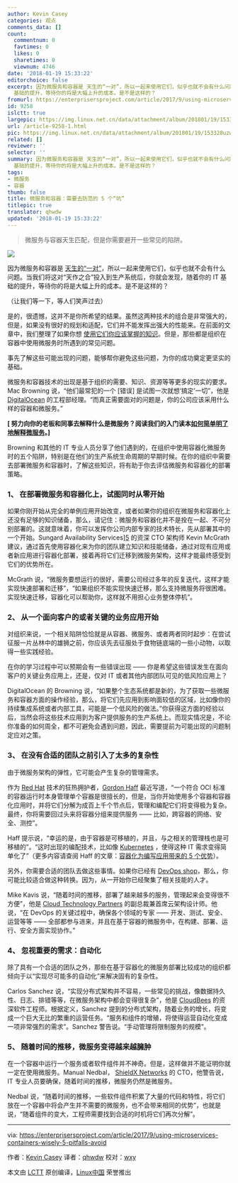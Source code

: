 ```yaml
---
author: Kevin Casey
categories: 观点
comments_data: []
count:
  commentnum: 0
  favtimes: 0
  likes: 0
  sharetimes: 0
  viewnum: 4746
date: '2018-01-19 15:33:22'
editorchoice: false
excerpt: 因为微服务和容器是 天生的“一对”，所以一起来使用它们，似乎也就不会有什么问题。当我们将这对“天作之合”投入到生产系统后，你就会发现，随着你的 IT
  基础的提升，等待你的将是大幅上升的成本。是不是这样的？
fromurl: https://enterprisersproject.com/article/2017/9/using-microservices-containers-wisely-5-pitfalls-avoid
id: 9258
islctt: true
largepic: https://img.linux.net.cn/data/attachment/album/201801/19/153328uzw2zrg4k1ntrwgg.png
url: /article-9258-1.html
pic: https://img.linux.net.cn/data/attachment/album/201801/19/153328uzw2zrg4k1ntrwgg.png.thumb.jpg
related: []
reviewer: ''
selector: ''
summary: 因为微服务和容器是 天生的“一对”，所以一起来使用它们，似乎也就不会有什么问题。当我们将这对“天作之合”投入到生产系统后，你就会发现，随着你的 IT
  基础的提升，等待你的将是大幅上升的成本。是不是这样的？
tags:
- 微服务
- 容器
thumb: false
title: 微服务和容器：需要去防范的 5 个“坑”
titlepic: true
translator: qhwdw
updated: '2018-01-19 15:33:22'
---
```



> 
> 微服务与容器天生匹配，但是你需要避开一些常见的陷阱。
> 
> 
> 


![](/data/attachment/album/201801/19/153328uzw2zrg4k1ntrwgg.png)


因为微服务和容器是 [天生的“一对”](https://enterprisersproject.com/article/2017/8/5-advantages-containers-writing-applications)，所以一起来使用它们，似乎也就不会有什么问题。当我们将这对“天作之合”投入到生产系统后，你就会发现，随着你的 IT 基础的提升，等待你的将是大幅上升的成本。是不是这样的？


（让我们等一下，等人们笑声过去）


是的，很遗憾，这并不是你所希望的结果。虽然这两种技术的组合是非常强大的，但是，如果没有很好的规划和适配，它们并不能发挥出强大的性能来。在前面的文章中，我们整理了如果你想 [使用它们你应该掌握的知识](https://enterprisersproject.com/article/2017/9/microservices-and-containers-6-things-know-start-time)。但是，那些都是组织在容器中使用微服务时所遇到的常见问题。


事先了解这些可能出现的问题，能够帮你避免这些问题，为你的成功奠定更坚实的基础。


微服务和容器技术的出现是基于组织的需要、知识、资源等等更多的现实的要求。Mac Browning 说，“他们最常犯的一个 [错误] 是试图一次就想‘搞定’一切”，他是 [DigitalOcean](https://www.digitalocean.com/) 的工程部经理。“而真正需要面对的问题是，你的公司应该采用什么样的容器和微服务。”


**[ 努力向你的老板和同事去解释什么是微服务？阅读我们的入门读本[如何简单明了地解释微服务](https://enterprisersproject.com/article/2017/8/how-explain-microservices-plain-english?sc_cid=70160000000h0aXAAQ)。]**


Browning 和其他的 IT 专业人员分享了他们遇到的，在组织中使用容器化微服务时的五个陷阱，特别是在他们的生产系统生命周期的早期时候。在你的组织中需要去部署微服务和容器时，了解这些知识，将有助于你去评估微服务和容器化的部署策略。


### 1、 在部署微服务和容器化上，试图同时从零开始


如果你刚开始从完全的单例应用开始改变，或者如果你的组织在微服务和容器化上还没有足够的知识储备，那么，请记住：微服务和容器化并不是拴在一起、不可分别部署的。这就意味着，你可以发挥你公司内部专家的技术特长，先从部署其中的一个开始。Sungard Availability Services][5](https://www.sungardas.com/) 的资深 CTO 架构师 Kevin McGrath 建议，通过首先使用容器化来为你的团队建立知识和技能储备，通过对现有应用或者新应用进行容器化部署，接着再将它们迁移到微服务架构，这样才能最终感受到它们的优势所在。


McGrath 说，“微服务要想运行的很好，需要公司经过多年的反复迭代，这样才能实现快速部署和迁移”，“如果组织不能实现快速迁移，那么支持微服务将很困难。实现快速迁移，容器化可以帮助你，这样就不用担心业务整体停机”。


### 2、 从一个面向客户的或者关键的业务应用开始


对组织来说，一个相关陷阱恰恰就是从容器、微服务、或者两者同时起步：在尝试征服一片丛林中的雄狮之前，你应该先去征服处于食物链底端的一些小动物，以取得一些实践经验。


在你的学习过程中可以预期会有一些错误出现 —— 你是希望这些错误发生在面向客户的关键业务应用上，还是，仅对 IT 或者其他内部团队可见的低风险应用上？


DigitalOcean 的 Browning 说，“如果整个生态系统都是新的，为了获取一些微服务和容器方面的操作经验，那么，将它们先应用到影响面较低的区域，比如像你的持续集成系统或者内部工具，可能是一个低风险的做法。”你获得这方面的经验以后，当然会将这些技术应用到为客户提供服务的生产系统上。而现实情况是，不论你准备的如何周全，都不可避免会遇到问题，因此，需要提前为可能出现的问题制定应对之策。


### 3、 在没有合适的团队之前引入了太多的复杂性


由于微服务架构的弹性，它可能会产生复杂的管理需求。


作为 [Red Hat](https://www.redhat.com/en) 技术的狂热拥护者，[Gordon Haff](https://enterprisersproject.com/user/gordon-haff) 最近写道，“一个符合 OCI 标准的容器运行时本身管理单个容器是很擅长的，但是，当你开始使用多个容器和容器化应用时，并将它们分解为成百上千个节点后，管理和编配它们将变得极为复杂。最终，你将需要回过头来将容器分组来提供服务 —— 比如，跨容器的网络、安全、测控”。


Haff 提示说，“幸运的是，由于容器是可移植的，并且，与之相关的管理栈也是可移植的”。“这时出现的编配技术，比如像 [Kubernetes](https://www.redhat.com/en/containers/what-is-kubernetes) ，使得这种 IT 需求变得简单化了”（更多内容请查阅 Haff 的文章：[容器化为编写应用带来的 5 个优势](https://enterprisersproject.com/article/2017/8/5-advantages-containers-writing-applications)）。


另外，你需要合适的团队去做这些事情。如果你已经有 [DevOps shop](https://enterprisersproject.com/article/2017/8/devops-jobs-how-spot-great-devops-shop)，那么，你可能比较适合做这种转换。因为，从一开始你已经聚集了相关技能的人才。


Mike Kavis 说，“随着时间的推移，部署了越来越多的服务，管理起来会变得很不方便”，他是 [Cloud Technology Partners](https://www.cloudtp.com/) 的副总裁兼首席云架构设计师。他说，“在 DevOps 的关键过程中，确保各个领域的专家 —— 开发、测试、安全、运营等等 —— 全部都参与进来，并且在基于容器的微服务中，在构建、部署、运行、安全方面实现协作。”


### 4、 忽视重要的需求：自动化


除了具有一个合适的团队之外，那些在基于容器化的微服务部署比较成功的组织都倾向于以“实现尽可能多的自动化”来解决固有的复杂性。


Carlos Sanchez 说，“实现分布式架构并不容易，一些常见的挑战，像数据持久性、日志、排错等等，在微服务架构中都会变得很复杂”，他是 [CloudBees](https://www.cloudbees.com/) 的资深软件工程师。根据定义，Sanchez 提到的分布式架构，随着业务的增长，将变成一个巨大无比的繁重的运营任务。“服务和组件的增殖，将使得运营自动化变成一项非常强烈的需求”。Sanchez 警告说。“手动管理将限制服务的规模”。


### 5、 随着时间的推移，微服务变得越来越臃肿


在一个容器中运行一个服务或者软件组件并不神奇。但是，这样做并不能证明你就一定在使用微服务。Manual Nedbal， [ShieldX Networks](https://www.shieldx.com/) 的 CTO，他警告说，IT 专业人员要确保，随着时间的推移，微服务仍然是微服务。


Nedbal 说，“随着时间的推移，一些软件组件积累了大量的代码和特性，将它们放在一个容器中将会产生并不需要的微服务，也不会带来相同的优势”，也就是说，“随着组件的变大，工程师需要找到合适的时机将它们再次分解”。




---


via: <https://enterprisersproject.com/article/2017/9/using-microservices-containers-wisely-5-pitfalls-avoid>


作者：[Kevin Casey](https://enterprisersproject.com/user/kevin-casey) 译者：[qhwdw](https://github.com/qhwdw) 校对：[wxy](https://github.com/wxy)


本文由 [LCTT](https://github.com/LCTT/TranslateProject) 原创编译，[Linux中国](https://linux.cn/) 荣誉推出